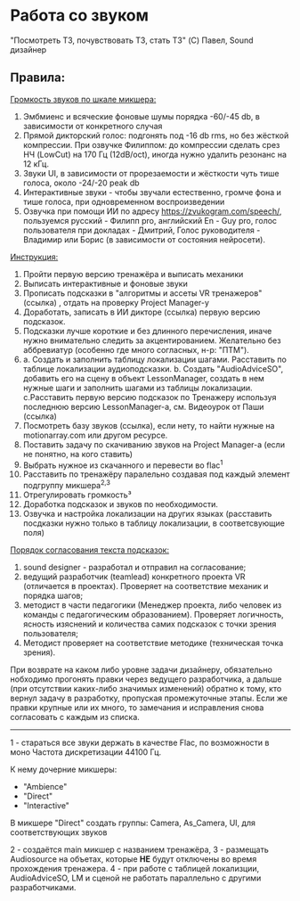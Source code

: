 # Работа со звуком

"Посмотреть ТЗ, почувствовать ТЗ, стать ТЗ" (C) Павел, Sound дизайнер


## Правила:

<u> Громкость звуков по шкале микшера: </u>

1) Эмбмиенс и всяческие фоновые шумы порядка -60/-45 db, в зависимости от конкретного случая
2) Прямой дикторский голос: подгонять под -16 db rms, но без жёсткой компрессии. При озвучке Филиппом: до компрессии сделать срез НЧ (LowCut) на 170 Гц (12dB/oct), иногда нужно удалить резонанс на 12 кГц.
3) Звуки UI, в зависимости от прорезаемости и жёсткости чуть тише голоса, около -24/-20  peak db
4) Интерактивные звуки - чтобы звучали естественно, громче фона и тише голоса, при одновременном воспроизведении
5) Озвучка при помощи ИИ по адресу https://zvukogram.com/speech/, пользуемся русский - Филипп pro, английский  En - Guy pro, голос пользователя при докладах - Дмитрий, Голос руководителя - Владимир или Борис (в зависимости от состояния нейросети).



<u> Инструкция: </u>

1) Пройти первую версию тренажёра и выписать механики
2) Выписать интерактивные и фоновые звуки
3) Прописать подсказки в "алгоритмы и ассеты VR тренажеров" (ссылка) , отдать на проверку Project Manager-у
4) Доработать, записать в ИИ дикторе (ссылка) первую версию подсказок.
5) Подсказки лучше короткие и без длинного перечисления, иначе нужно внимательно следить за акцентированием. Желательно без аббревиатур (особенно где много согласных, н-р: "ПТМ").
6) а. Создать и заполнить таблицу локализации шагами. Расставить по таблице локализации аудиоподсказки. 
   b. Создать "AudioAdviceSO", добавить его на сцену в объект LessonManager, создать в нем нужные шаги и заполнить шагами из таблицы локализации.
   c.Расставить первую версию подсказок по Тренажеру используя последнюю версию LessonManager-а, см. Видеоурок от Паши (ссылка)
7) Посмотреть базу звуков (ссылка), если нету, то найти нужные на motionarray.com или другом ресурсе.
8) Поставить задачу по скачиванию звуков на Project Manager-а (если не понятно, на кого ставить)
9) Выбрать нужное из скачанного и перевести во flac<sup>1</sup>
10) Расставить по тренажёру паралельно создавая под каждый элемент подгруппу микшера<sup>2,3</sup>
11) Отрегулировать громкость³
12) Доработка подсказок и звуков по необходимости.
13) Озвучка и настройка локализации на других языках (расставить посдказки нужно только в таблицу локализации, в соответсвующие поля)



<u> Порядок согласования текста подсказок: </u>
1) sound designer - разработал и отправил на согласование;
2) ведущий разработчик (teamlead) конкретного проекта VR (отличается в проектах). Проверяет на соответствие механик и порядка шагов;
3) методист в части педагогики (Менеджер проекта, либо человек из команды с педагогическим образованием). Проверяет логичность, ясность изяснений и количества самих подсказок с точки зрения пользователя;
4) Методист проверяет на соответствие методике (техническая точка зрения).

При возврате на каком либо уровне задачи дизайнеру, обязательно нобходимо прогонять правки через ведущего разработчика, а дальше (при отсутствии каких-либо 
значимых изменений) обратно к тому, кто вернул задачу в разработку, пропуская промежуточные этапы.
Если же правки крупные или их много, то замечания и исправления снова согласовать с каждым из списка.

--------------------------------------------------------------------------
1 - стараться все звуки держать в качестве Flac, по возможности в моно Частота дискретизации 44100 Гц.

К нему дочерние микшеры:
 + "Ambience"
 + "Direct"
 + "Interactive"

В микшере "Direct" создать группы:
Camera, As_Camera, UI, для соответствующих звуков

2 - создаётся main микшер с названием тренажёра,
3 - размещать Audiosource на объетах, которые **НЕ** будут отключены во время прохождения тренажера.
4 - при работе с таблицей локализции, AudioAdviceSO, LM и сценой не работать параллельно с другими разработчиками.
